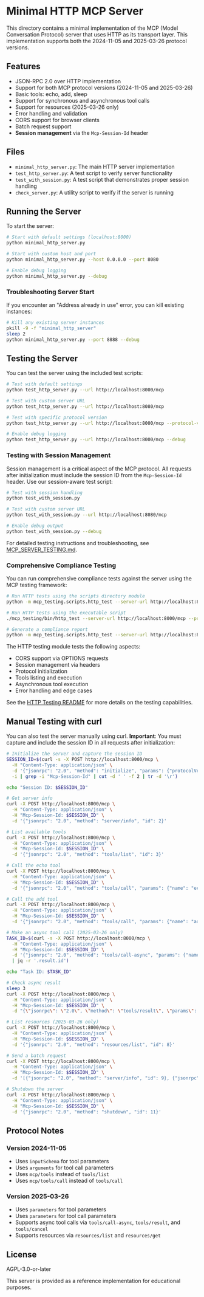# Minimal HTTP MCP Server

This directory contains a minimal implementation of the MCP (Model Conversation Protocol) server that uses HTTP as its transport layer. This implementation supports both the 2024-11-05 and 2025-03-26 protocol versions.

## Features

- JSON-RPC 2.0 over HTTP implementation
- Support for both MCP protocol versions (2024-11-05 and 2025-03-26)
- Basic tools: echo, add, sleep
- Support for synchronous and asynchronous tool calls
- Support for resources (2025-03-26 only)
- Error handling and validation
- CORS support for browser clients
- Batch request support
- **Session management** via the `Mcp-Session-Id` header

## Files

- `minimal_http_server.py`: The main HTTP server implementation
- `test_http_server.py`: A test script to verify server functionality
- `test_with_session.py`: A test script that demonstrates proper session handling
- `check_server.py`: A utility script to verify if the server is running

## Running the Server

To start the server:

```bash
# Start with default settings (localhost:8000)
python minimal_http_server.py

# Start with custom host and port
python minimal_http_server.py --host 0.0.0.0 --port 8080

# Enable debug logging
python minimal_http_server.py --debug
```

### Troubleshooting Server Start

If you encounter an "Address already in use" error, you can kill existing instances:

```bash
# Kill any existing server instances
pkill -9 -f "minimal_http_server"
sleep 2
python minimal_http_server.py --port 8888 --debug
```

## Testing the Server

You can test the server using the included test scripts:

```bash
# Test with default settings
python test_http_server.py --url http://localhost:8000/mcp

# Test with custom server URL
python test_http_server.py --url http://localhost:8080/mcp

# Test with specific protocol version
python test_http_server.py --url http://localhost:8000/mcp --protocol-version 2024-11-05

# Enable debug logging
python test_http_server.py --url http://localhost:8000/mcp --debug
```

### Testing with Session Management

Session management is a critical aspect of the MCP protocol. All requests after initialization must include the session ID from the `Mcp-Session-Id` header. Use our session-aware test script:

```bash
# Test with session handling
python test_with_session.py

# Test with custom server URL
python test_with_session.py --url http://localhost:8080/mcp

# Enable debug output
python test_with_session.py --debug
```

For detailed testing instructions and troubleshooting, see [MCP_SERVER_TESTING.md](../MCP_SERVER_TESTING.md).

### Comprehensive Compliance Testing

You can run comprehensive compliance tests against the server using the MCP testing framework:

```bash
# Run HTTP tests using the scripts directory module
python -m mcp_testing.scripts.http_test --server-url http://localhost:8000/mcp --protocol-version 2025-03-26

# Run HTTP tests using the executable script
./mcp_testing/bin/http_test --server-url http://localhost:8000/mcp --protocol-version 2025-03-26

# Generate a compliance report
python -m mcp_testing.scripts.http_test --server-url http://localhost:8000/mcp --protocol-version 2025-03-26 --output-dir ./reports
```

The HTTP testing module tests the following aspects:
- CORS support via OPTIONS requests
- Session management via headers
- Protocol initialization
- Tools listing and execution
- Asynchronous tool execution
- Error handling and edge cases

See the [HTTP Testing README](../mcp_testing/http/README.md) for more details on the testing capabilities.

## Manual Testing with curl

You can also test the server manually using curl. **Important**: You must capture and include the session ID in all requests after initialization:

```bash
# Initialize the server and capture the session ID
SESSION_ID=$(curl -s -X POST http://localhost:8000/mcp \
  -H "Content-Type: application/json" \
  -d '{"jsonrpc": "2.0", "method": "initialize", "params": {"protocolVersion": "2025-03-26", "clientInfo": {"name": "curl", "version": "1.0.0"}, "capabilities": {"tools": true}}, "id": 1}' \
  -i | grep -i "Mcp-Session-Id" | cut -d ' ' -f 2 | tr -d '\r')

echo "Session ID: $SESSION_ID"

# Get server info
curl -X POST http://localhost:8000/mcp \
  -H "Content-Type: application/json" \
  -H "Mcp-Session-Id: $SESSION_ID" \
  -d '{"jsonrpc": "2.0", "method": "server/info", "id": 2}'

# List available tools
curl -X POST http://localhost:8000/mcp \
  -H "Content-Type: application/json" \
  -H "Mcp-Session-Id: $SESSION_ID" \
  -d '{"jsonrpc": "2.0", "method": "tools/list", "id": 3}'

# Call the echo tool
curl -X POST http://localhost:8000/mcp \
  -H "Content-Type: application/json" \
  -H "Mcp-Session-Id: $SESSION_ID" \
  -d '{"jsonrpc": "2.0", "method": "tools/call", "params": {"name": "echo", "parameters": {"message": "Hello, MCP!"}}, "id": 4}'

# Call the add tool
curl -X POST http://localhost:8000/mcp \
  -H "Content-Type: application/json" \
  -H "Mcp-Session-Id: $SESSION_ID" \
  -d '{"jsonrpc": "2.0", "method": "tools/call", "params": {"name": "add", "parameters": {"a": 5, "b": 7}}, "id": 5}'

# Make an async tool call (2025-03-26 only)
TASK_ID=$(curl -s -X POST http://localhost:8000/mcp \
  -H "Content-Type: application/json" \
  -H "Mcp-Session-Id: $SESSION_ID" \
  -d '{"jsonrpc": "2.0", "method": "tools/call-async", "params": {"name": "sleep", "parameters": {"seconds": 2}}, "id": 6}' \
  | jq -r '.result.id')

echo "Task ID: $TASK_ID"

# Check async result
sleep 3
curl -X POST http://localhost:8000/mcp \
  -H "Content-Type: application/json" \
  -H "Mcp-Session-Id: $SESSION_ID" \
  -d "{\"jsonrpc\": \"2.0\", \"method\": \"tools/result\", \"params\": {\"id\": \"$TASK_ID\"}, \"id\": 7}"

# List resources (2025-03-26 only)
curl -X POST http://localhost:8000/mcp \
  -H "Content-Type: application/json" \
  -H "Mcp-Session-Id: $SESSION_ID" \
  -d '{"jsonrpc": "2.0", "method": "resources/list", "id": 8}'

# Send a batch request
curl -X POST http://localhost:8000/mcp \
  -H "Content-Type: application/json" \
  -H "Mcp-Session-Id: $SESSION_ID" \
  -d '[{"jsonrpc": "2.0", "method": "server/info", "id": 9}, {"jsonrpc": "2.0", "method": "tools/call", "params": {"name": "echo", "parameters": {"message": "Batch message"}}, "id": 10}]'

# Shutdown the server
curl -X POST http://localhost:8000/mcp \
  -H "Content-Type: application/json" \
  -H "Mcp-Session-Id: $SESSION_ID" \
  -d '{"jsonrpc": "2.0", "method": "shutdown", "id": 11}'
```

## Protocol Notes

### Version 2024-11-05
- Uses `inputSchema` for tool parameters
- Uses `arguments` for tool call parameters 
- Uses `mcp/tools` instead of `tools/list`
- Uses `mcp/tools/call` instead of `tools/call`

### Version 2025-03-26
- Uses `parameters` for tool parameters
- Uses `parameters` for tool call parameters
- Supports async tool calls via `tools/call-async`, `tools/result`, and `tools/cancel`
- Supports resources via `resources/list` and `resources/get` 

## License

AGPL-3.0-or-later

This server is provided as a reference implementation for educational purposes.